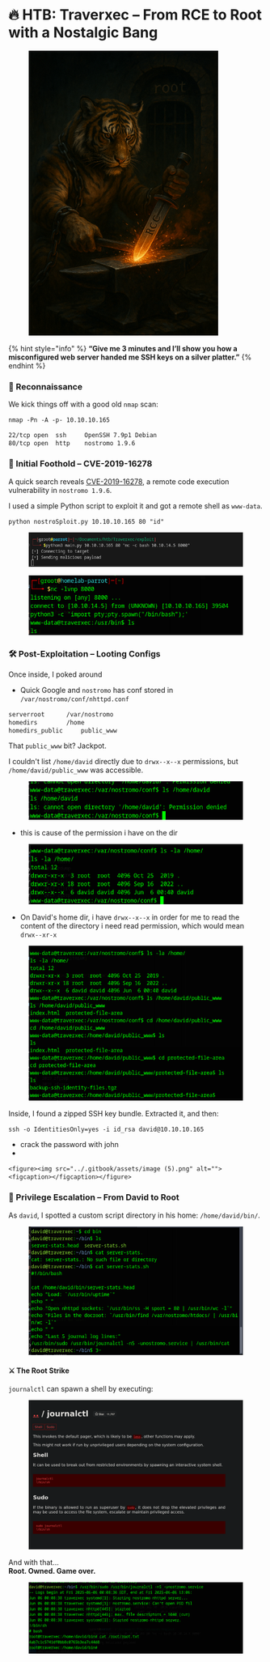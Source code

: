 # 🔥 HTB: Traverxec – From RCE to Root with a Nostalgic Bang

<figure><img src="../.gitbook/assets/ChatGPT Image Jun 7, 2025, 08_39_54 AM.png" alt="" width="375"><figcaption></figcaption></figure>

{% hint style="info" %}
**“Give me 3 minutes and I’ll show you how a misconfigured web server handed me SSH keys on a silver platter.”**
{% endhint %}

### 🧠 Reconnaissance

We kick things off with a good old `nmap` scan:

```
nmap -Pn -A -p- 10.10.10.165
```

```
22/tcp open  ssh     OpenSSH 7.9p1 Debian
80/tcp open  http    nostromo 1.9.6
```

### 🚀 Initial Foothold – CVE-2019-16278

A quick search reveals [CVE-2019-16278](https://github.com/AnubisSec/CVE-2019-16278), a remote code execution vulnerability in `nostromo 1.9.6`.

I used a simple Python script to exploit it and got a remote shell as `www-data`.

```
python nostroSploit.py 10.10.10.165 80 "id"
```

<figure><img src="../.gitbook/assets/image (1) (1).png" alt=""><figcaption></figcaption></figure>

<figure><img src="../.gitbook/assets/image (1) (1) (1).png" alt=""><figcaption></figcaption></figure>

### 🛠️ Post-Exploitation – Looting Configs

Once inside, I poked around

* Quick Google and `nostromo` has conf stored in `/var/nostromo/conf/nhttpd.conf`

```
serverroot		/var/nostromo
homedirs		/home
homedirs_public		public_www
```

That `public_www` bit? Jackpot.

I couldn't list `/home/david` directly due to `drwx--x--x` permissions, but `/home/david/public_www` was accessible.

<figure><img src="../.gitbook/assets/image (2).png" alt=""><figcaption></figcaption></figure>

* this is cause of the permission i have on the dir

<figure><img src="../.gitbook/assets/image (3).png" alt=""><figcaption></figcaption></figure>

* On David's home dir, i have `drwx--x--x` in order for me to read the content of the directory i need read permission, which would mean `drwx--xr-x`&#x20;

<figure><img src="../.gitbook/assets/image (4).png" alt=""><figcaption></figcaption></figure>



Inside, I found a zipped SSH key bundle. Extracted it, and then:

```
ssh -o IdentitiesOnly=yes -i id_rsa david@10.10.10.165
```

* crack the password with john
*

    <figure><img src="../.gitbook/assets/image (5).png" alt=""><figcaption></figcaption></figure>



### 🧗 Privilege Escalation – From David to Root

As `david`, I spotted a custom script directory in his home: `/home/david/bin/`.

<figure><img src="../.gitbook/assets/image (6).png" alt=""><figcaption></figcaption></figure>

#### ⚔️ The Root Strike

`journalctl` can spawn a shell by executing:

<figure><img src="../.gitbook/assets/image (7).png" alt=""><figcaption></figcaption></figure>

And with that…\
**Root. Owned. Game over.**

<figure><img src="../.gitbook/assets/image (8).png" alt=""><figcaption></figcaption></figure>

